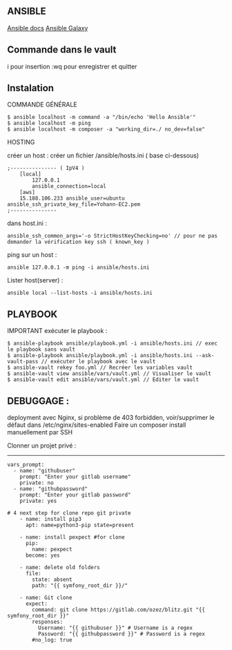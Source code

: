 ## ANSIBLE

[Ansible docs](https://docs.ansible.com/ansible/latest/index.html)
[Ansible Galaxy](https://galaxy.ansible.com/)

Commande dans le vault
-------------------
i pour insertion
:wq pour enregistrer et quitter

Instalation
-------------------

COMMANDE GÉNÉRALE

    $ ansible localhost -m command -a "/bin/echo 'Hello Ansible'"
    $ ansible localhost -m ping
    $ ansible localhost -m composer -a "working_dir=./ no_dev=false"

HOSTING

créer un host : créer un fichier /ansible/hosts.ini ( base ci-dessous)

    ;--------------- ( IpV4 )
    	[local]
    		127.0.0.1
    		ansible_connection=local
    	[aws]
    	15.188.106.233 ansible_user=ubuntu ansible_ssh_private_key_file=Yohann-EC2.pem
    ;---------------

dans host.ini :

    ansible_ssh_common_args='-o StrictHostKeyChecking=no' // pour ne pas demander la vérification key ssh ( known_key )


ping sur un host :


	ansible 127.0.0.1 -m ping -i ansible/hosts.ini

Lister host(server) :


	ansible local --list-hosts -i ansible/hosts.ini


PLAYBOOK
-------------------

IMPORTANT
exécuter le playbook :


    $ ansible-playbook ansible/playbook.yml -i ansible/hosts.ini // exec le playbook sans vault
    $ ansible-playbook ansible/playbook.yml -i ansible/hosts.ini --ask-vault-pass // exécuter le playbook avec le vault
    $ ansible-vault rekey foo.yml // Recréer les variables vault
    $ ansible-vault view ansible/vars/vault.yml // Visualiser le vault
    $ ansible-vault edit ansible/vars/vault.yml // Editer le vault

DEBUGGAGE :
-------------------

deployment avec Nginx, si problème de 403 forbidden, voir/supprimer le défaut dans /etc/nginx/sites-enabled
Faire un composer install manuellement par SSH


Clonner un projet privé  :

-------------------

    vars_prompt:
      - name: "githubuser"
        prompt: "Enter your gitlab username"
        private: no
      - name: "githubpassword"
        prompt: "Enter your gitlab password"
        private: yes

    # 4 next step for clone repo git private
        - name: install pip3
          apt: name=python3-pip state=present

        - name: install pexpect #for clone
          pip:
            name: pexpect
          become: yes

        - name: delete old folders
          file:
            state: absent
            path: "{{ symfony_root_dir }}/"

        - name: Git clone
          expect:
            command: git clone https://gitlab.com/ozez/blitz.git "{{ symfony_root_dir }}"
            responses:
              Username: "{{ githubuser }}" # Username is a regex
              Password: "{{ githubpassword }}" # Password is a regex
            #no_log: true
